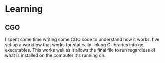 # Learning
## CGO
I spent some time writing some CGO code to understand how it works. I've set up a workflow that works for statically linking C libraries into go executables. This works well as it allows the final file to run regardless of what is installed on the computer it's running on.